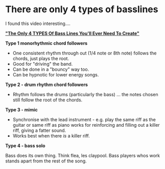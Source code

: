 ﻿# There are only 4 types of basslines

I found this video interesting....

**["The Only 4 TYPES Of Bass Lines You'll Ever Need To Create"](https://www.youtube.com/watch?v=WlITtBMC8lc)**

**Type 1 monorhythmic chord followers**

* One consistent rhythm through out (1/4 note or 8th note) follows the chords, just plays the root.
* Good for "driving" the band.
* Can be done in a "bouncy" way too.
* Can be hypnotic for lower energy songs.

**Type 2 - drum rhythm chord followers**

* Rhythm follows the drums (particularly the bass) ... the notes chosen still follow the root of the chords.

**Type 3 - mimic**

* Synchronise with the lead instrument - e.g. play the same riff as the guitar or same riff as piano
works for reinforcing and filling out a killer riff, giving a fatter sound.
* Works best when there *is* a killer riff.

**Type 4 - bass solo**

Bass does its own thing. Think flea, les claypool. Bass players whos work stands apart from the rest of the song.
